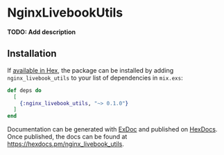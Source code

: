 # NginxLivebookUtils

**TODO: Add description**

## Installation

If [available in Hex](https://hex.pm/docs/publish), the package can be installed
by adding `nginx_livebook_utils` to your list of dependencies in `mix.exs`:

```elixir
def deps do
  [
    {:nginx_livebook_utils, "~> 0.1.0"}
  ]
end
```

Documentation can be generated with [ExDoc](https://github.com/elixir-lang/ex_doc)
and published on [HexDocs](https://hexdocs.pm). Once published, the docs can
be found at <https://hexdocs.pm/nginx_livebook_utils>.

